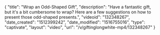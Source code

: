 {
    "title": "Wrap an Odd-Shaped Gift",
    "description": "Have a fantastic gift, but it's a bit cumbersome to wrap? Here are a few suggestions on how to present those odd-shaped presents.",
    "videoid": "132348267",
    "date_created": "1512399242",
    "date_modified": "1516755016",
    "type": "captivate",
    "layout": "video",
    "url": "\/v\/giftinglongwhite-mp4\/132348267"
}